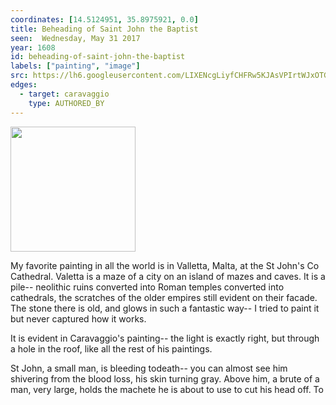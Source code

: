```yaml
---
coordinates: [14.5124951, 35.8975921, 0.0]
title: Beheading of Saint John the Baptist
seen:  Wednesday, May 31 2017
year: 1608
id: beheading-of-saint-john-the-baptist
labels: ["painting", "image"]
src: https://lh6.googleusercontent.com/LIXENcgLiyfCHFRw5KJAsVPIrtWJxOTGFX3GrCZLQ9fME7bewPq5FiMHyytx8nfUT7xkCAGh0sNQI-hP8u2tiUC0sJVmNUHW9I4bUYq4l1xAQMYUV_a-H_DlWBQtkbw
edges:
  - target: caravaggio
    type: AUTHORED_BY
---
```


<img src="https://lh6.googleusercontent.com/LIXENcgLiyfCHFRw5KJAsVPIrtWJxOTGFX3GrCZLQ9fME7bewPq5FiMHyytx8nfUT7xkCAGh0sNQI-hP8u2tiUC0sJVmNUHW9I4bUYq4l1xAQMYUV_a-H_DlWBQtkbw" height="200" width="auto" />

My favorite painting in all the world is in Valletta, Malta, at the St John's Co Cathedral. Valetta is a maze of a city on an island of mazes and caves. It is a pile-- neolithic ruins converted into Roman temples converted into cathedrals, the scratches of the older empires still evident on their facade. The stone there is old, and glows in such a fantastic way-- I tried to paint it but never captured how it works.

It is evident in Caravaggio's painting-- the light is exactly right, but through a hole in the roof, like all the rest of his paintings.

St John, a small man, is bleeding todeath-- you can almost see him shivering from the blood loss, his skin turning gray. Above him, a brute of a man, very large, holds the machete he is about to use to cut his head off. To